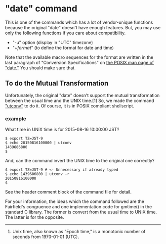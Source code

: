 # "date" command

This is one of the commands which has a lot of vendor-unique functions because the original "date" doesn't have enough features. But, you may use only the following functions if you care about compatibility.

* "-u" option (display in "UTC" timezone)
* "+*format*" (to define the format for date and time)

Note that the available macro sequences for the format are written in the last paragraph of "Conversion Specifications" on [the POSIX man page of "date."](https://pubs.opengroup.org/onlinepubs/9699919799/utilities/date.html) You should make sure that.

## To do the Mutual Transformation

Unfortunately, the original "date" doesn't support the mutual transformation between the usual time and the UNIX time.[1] So, we made the command ["utconv"](https://github.com/ShellShoccar-jpn/misc-tools/blob/master/utconv) to do it. Of course, it is in POSIX compliant shellscript.

### example

What time in UNIX time is for 2015-08-16 10:00:00 JST?

```
$ export TZ=JST-9
$ echo 20150816100000 | utconv
1439686800
$
```

And, can the command invert the UNIX time to the original one correctly?

```
$ export TZ=JST-9 # <- Unnecessary if already typed
$ echo 1439686800 | utconv -r
20150816100000
$
```

See the header comment block of the command file for detail.


For your information, the ideas which the command followed are the Fairfield's congruence and one implementation code for gmtime() in the standard C library. The former is convert from the usual time to UNIX time. The latter is for the opposite.

---
1. Unix time, also known as "Epoch time," is a monotonic number of seconds from 1970-01-01 (UTC).
